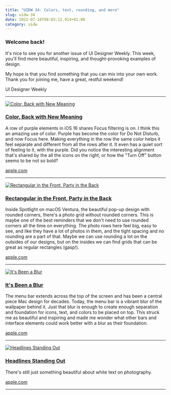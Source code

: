 ```yaml
---
title: "UIDW 34: Colors, text, rounding, and more"
slug: uidw-34
date: 2022-07-16T08:03:12.914+01:00
category: uidw
---
```


### Welcome back!

It's nice to see you for another issue of UI Designer Weekly. This week, you'll find more beautiful, inspiring, and thought-provoking examples of design.

My hope is that you find something that you can mix into your own work. Thank you for joining me, have a great, restful weekend!

UI Designer Weekly

---

[![](https://assets.sahandnayebaziz.org/color-back-with-new-meaning.jpeg "Color, Back with New Meaning")](https://cur.at/AZJ4jdk?m=web)

### [Color, Back with New Meaning](https://cur.at/AZJ4jdk?m=web)

A row of purple elements in iOS 16 shares Focus filtering is on. I think this an amazing use of color. Purple has become the color for Do Not Disturb, and now Focus here. Making everything in the row the same color helps it feel separate and different from all the rows after it. It even has a quiet sort of feeling to it, with the purple. Did you notice the interesting alignment that's shared by the all the icons on the right, or how the "Turn Off" button seems to be not so bold?

[apple.com](https://cur.at/AZJ4jdk?m=web)

---

[![](https://assets.sahandnayebaziz.org/rectangular-in-the-front-party-in-the-back.jpeg "Rectangular in the Front, Party in the Back")](https://cur.at/5JlIqfP?m=web)

### [Rectangular in the Front, Party in the Back](https://cur.at/5JlIqfP?m=web)

Inside Spotlight on macOS Ventura, the beautiful pop-up design with rounded corners, there's a photo grid without rounded corners. This is maybe one of the best reminders that we don't need to use rounded corners all the time on everything. The photo rows here feel big, easy to see, and like they have a lot of photos in them, and the tight spacing and no rounding are a part of that. Maybe we can use rounding a lot on the outsides of our designs, but on the insides we can find grids that can be great as regular rectangles (gasp!).

[apple.com](https://cur.at/5JlIqfP?m=web)

---

[![](https://assets.sahandnayebaziz.org/it's-been-a-blur.jpeg "It's Been a Blur")](https://cur.at/lquljVR?m=web)

### [It's Been a Blur](https://cur.at/lquljVR?m=web)

The menu bar extends across the top of the screen and has been a central piece Mac design for decades. Today, the menu bar is a vibrant blur of the wallpaper behind it. Just that blur is enough to create enough separation and foundation for icons, text, and colors to be placed on top. This struck me as beautiful and inspiring and made me wonder what other bars and interface elements could work better with a blur as their foundation.

[apple.com](https://cur.at/lquljVR?m=web)

---

[![](https://assets.sahandnayebaziz.org/headlines-standing-out.jpeg "Headlines Standing Out")](https://cur.at/IWul9JG?m=web)

### [Headlines Standing Out](https://cur.at/IWul9JG?m=web)

There's still just something beautiful about white text on photography.

[apple.com](https://cur.at/IWul9JG?m=web)

---
